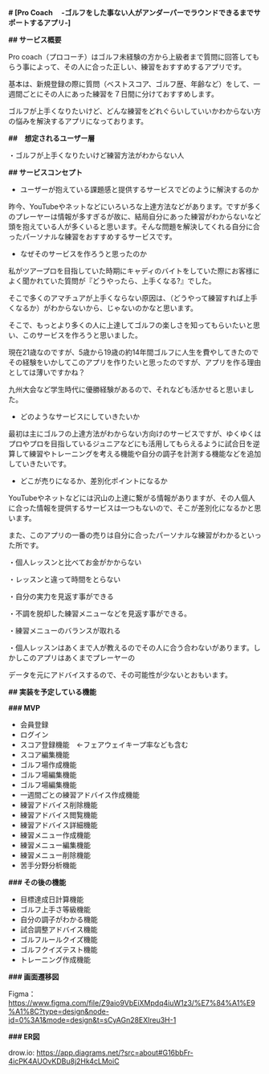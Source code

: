 **# [Pro Coach 　-ゴルフをした事ない人がアンダーパーでラウンドできるまでサポートするアプリ-]**

**## サービス概要**

Pro coach（プロコーチ）はゴルフ未経験の方から上級者まで質問に回答してもらう事によって、その人に合った正しい、練習をおすすめするアプリです。

基本は、新規登録の際に質問（ベストスコア、ゴルフ歴、年齢など）をして、一週間ごとにその人にあった練習を７日間に分けておすすめします。

ゴルフが上手くなりたいけど、どんな練習をどれぐらいしていいかわからない方の悩みを解決するアプリになっております。

**##　想定されるユーザー層**

・ゴルフが上手くなりたいけど練習方法がわからない人


**## サービスコンセプト**

- ユーザーが抱えている課題感と提供するサービスでどのように解決するのか

昨今、YouTubeやネットなどにいろいろな上達方法などがあります。ですが多くのプレーヤーは情報が多すぎるが故に、結局自分にあった練習がわからないなど頭を抱えている人が多くいると思います。そんな問題を解決してくれる自分に合ったパーソナルな練習をおすすめするサービスです。

- なぜそのサービスを作ろうと思ったのか

私がツアープロを目指していた時期にキャディのバイトをしていた際にお客様によく聞かれていた質問が『どうやったら、上手くなる?』でした。

そこで多くのアマチュアが上手くならない原因は、（どうやって練習すれば上手くなるか）がわからないから、じゃないのかなと思います。

そこで、もっとより多くの人に上達してゴルフの楽しさを知ってもらいたいと思い、このサービスを作ろうと思いました。

現在21歳なのですが、5歳から19歳の約14年間ゴルフに人生を費やしてきたのでその経験をいかしてこのアプリを作りたいと思ったのですが、アプリを作る理由としては薄いですかね？

九州大会など学生時代に優勝経験があるので、それなども活かせると思いました。

- どのようなサービスにしていきたいか

最初は主にゴルフの上達方法がわからない方向けのサービスですが、ゆくゆくはプロやプロを目指しているジュニアなどにも活用してもらえるように試合日を逆算して練習やトレーニングを考える機能や自分の調子を計測する機能などを追加していきたいです。

- どこが売りになるか、差別化ポイントになるか

YouTubeやネットなどには沢山の上達に繋がる情報がありますが、その人個人に合った情報を提供するサービスは一つもないので、そこが差別化になるかと思います。

また、このアプリの一番の売りは自分に合ったパーソナルな練習がわかるといった所です。

・個人レッスンと比べてお金がかからない

・レッスンと違って時間をとらない

・自分の実力を見返す事ができる

・不調を脱却した練習メニューなどを見返す事ができる。

・練習メニューのバランスが取れる

・個人レッスンはあくまで人が教えるのでその人に合う合わないがあります。しかしこのアプリはあくまでプレーヤーの

データを元にアドバイスするので、その可能性が少ないとおもいます。

**## 実装を予定している機能**

**### MVP**

- 会員登録
- ログイン
- スコア登録機能　←フェアウェイキープ率なども含む
- スコア編集機能
- ゴルフ場作成機能
- ゴルフ場編集機能
- ゴルフ場編集機能
- 一週間ごとの練習アドバイス作成機能
- 練習アドバイス削除機能
- 練習アドバイス閲覧機能
- 練習アドバイス詳細機能
- 練習メニュー作成機能
- 練習メニュー編集機能
- 練習メニュー削除機能
- 苦手分野分析機能

**### その後の機能**

- 目標達成日計算機能
- ゴルフ上手さ等級機能
- 自分の調子がわかる機能
- 試合調整アドバイス機能
- ゴルフルールクイズ機能
- ゴルフクイズテスト機能
- トレーニング作成機能

**### 画面遷移図**

Figma：https://www.figma.com/file/Z9aio9VbEiXMpdq4iuW1z3/%E7%84%A1%E9%A1%8C?type=design&node-id=0%3A1&mode=design&t=sCyAGn28EXlreu3H-1

**### ER図**

drow.io: https://app.diagrams.net/?src=about#G16bbFr-4icPK4AUOvKDBu8j2Hk4cLMoiC